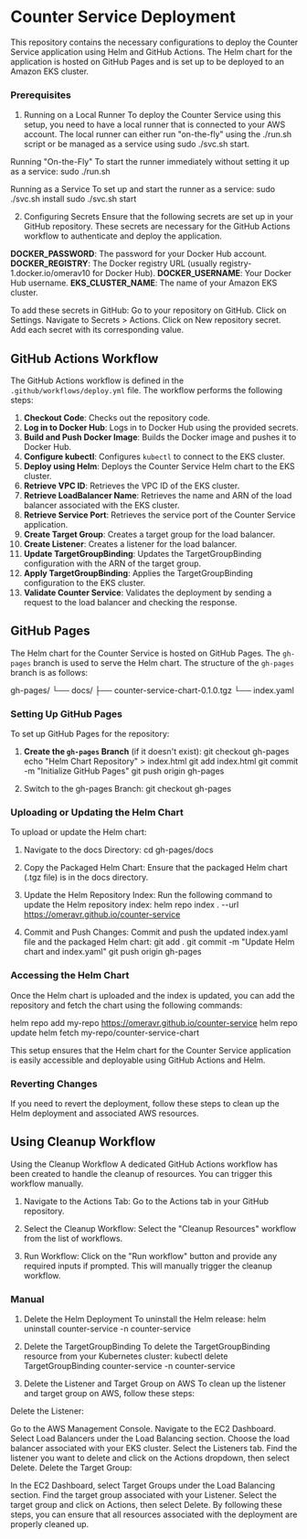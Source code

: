 # Counter Service Deployment

This repository contains the necessary configurations to deploy the Counter Service application using Helm and GitHub Actions. The Helm chart for the application is hosted on GitHub Pages and is set up to be deployed to an Amazon EKS cluster.


### Prerequisites
1. Running on a Local Runner
To deploy the Counter Service using this setup, you need to have a local runner that is connected to your AWS account. The local runner can either run "on-the-fly" using the ./run.sh script or be managed as a service using sudo ./svc.sh start.

Running "On-the-Fly"
To start the runner immediately without setting it up as a service:
sudo ./run.sh

Running as a Service
To set up and start the runner as a service:
sudo ./svc.sh install
sudo ./svc.sh start


2. Configuring Secrets
Ensure that the following secrets are set up in your GitHub repository. These secrets are necessary for the GitHub Actions workflow to authenticate and deploy the application.

**DOCKER_PASSWORD**: The password for your Docker Hub account.
**DOCKER_REGISTRY**: The Docker registry URL (usually registry-1.docker.io/omerav10 for Docker Hub).
**DOCKER_USERNAME**: Your Docker Hub username.
**EKS_CLUSTER_NAME**: The name of your Amazon EKS cluster.

To add these secrets in GitHub:
Go to your repository on GitHub.
Click on Settings.
Navigate to Secrets > Actions.
Click on New repository secret.
Add each secret with its corresponding value.



## GitHub Actions Workflow

The GitHub Actions workflow is defined in the `.github/workflows/deploy.yml` file. The workflow performs the following steps:

1. **Checkout Code**: Checks out the repository code.
2. **Log in to Docker Hub**: Logs in to Docker Hub using the provided secrets.
3. **Build and Push Docker Image**: Builds the Docker image and pushes it to Docker Hub.
4. **Configure kubectl**: Configures `kubectl` to connect to the EKS cluster.
5. **Deploy using Helm**: Deploys the Counter Service Helm chart to the EKS cluster.
6. **Retrieve VPC ID**: Retrieves the VPC ID of the EKS cluster.
7. **Retrieve LoadBalancer Name**: Retrieves the name and ARN of the load balancer associated with the EKS cluster.
8. **Retrieve Service Port**: Retrieves the service port of the Counter Service application.
9. **Create Target Group**: Creates a target group for the load balancer.
10. **Create Listener**: Creates a listener for the load balancer.
11. **Update TargetGroupBinding**: Updates the TargetGroupBinding configuration with the ARN of the target group.
12. **Apply TargetGroupBinding**: Applies the TargetGroupBinding configuration to the EKS cluster.
13. **Validate Counter Service**: Validates the deployment by sending a request to the load balancer and checking the response.

## GitHub Pages

The Helm chart for the Counter Service is hosted on GitHub Pages. The `gh-pages` branch is used to serve the Helm chart. The structure of the `gh-pages` branch is as follows:

gh-pages/
└── docs/
├── counter-service-chart-0.1.0.tgz
└── index.yaml


### Setting Up GitHub Pages

To set up GitHub Pages for the repository:

1. **Create the `gh-pages` Branch** (if it doesn't exist):
   git checkout gh-pages
   echo "Helm Chart Repository" > index.html
   git add index.html
   git commit -m "Initialize GitHub Pages"
   git push origin gh-pages

2. Switch to the gh-pages Branch:
   git checkout gh-pages




### Uploading or Updating the Helm Chart
To upload or update the Helm chart:

1. Navigate to the docs Directory:
cd gh-pages/docs

2. Copy the Packaged Helm Chart:
Ensure that the packaged Helm chart (.tgz file) is in the docs directory.

3. Update the Helm Repository Index:
Run the following command to update the Helm repository index:
helm repo index . --url https://omeravr.github.io/counter-service

4. Commit and Push Changes:
Commit and push the updated index.yaml file and the packaged Helm chart:
git add .
git commit -m "Update Helm chart and index.yaml"
git push origin gh-pages




### Accessing the Helm Chart
Once the Helm chart is uploaded and the index is updated, you can add the repository and fetch the chart using the following commands:

helm repo add my-repo https://omeravr.github.io/counter-service
helm repo update
helm fetch my-repo/counter-service-chart

This setup ensures that the Helm chart for the Counter Service application is easily accessible and deployable using GitHub Actions and Helm.





### Reverting Changes
If you need to revert the deployment, follow these steps to clean up the Helm deployment and associated AWS resources.

## Using Cleanup Workflow
Using the Cleanup Workflow
A dedicated GitHub Actions workflow has been created to handle the cleanup of resources. You can trigger this workflow manually.

1. Navigate to the Actions Tab:
     Go to the Actions tab in your GitHub repository.

2. Select the Cleanup Workflow:
     Select the "Cleanup Resources" workflow from the list of workflows.

3. Run Workflow:
     Click on the "Run workflow" button and provide any required inputs if prompted. This will manually trigger the cleanup workflow.


### Manual 
1. Delete the Helm Deployment
To uninstall the Helm release:
helm uninstall counter-service -n counter-service

2. Delete the TargetGroupBinding
To delete the TargetGroupBinding resource from your Kubernetes cluster:
kubectl delete TargetGroupBinding counter-service -n counter-service

3. Delete the Listener and Target Group on AWS
To clean up the listener and target group on AWS, follow these steps:

Delete the Listener:

Go to the AWS Management Console.
Navigate to the EC2 Dashboard.
Select Load Balancers under the Load Balancing section.
Choose the load balancer associated with your EKS cluster.
Select the Listeners tab.
Find the listener you want to delete and click on the Actions dropdown, then select Delete.
Delete the Target Group:

In the EC2 Dashboard, select Target Groups under the Load Balancing section.
Find the target group associated with your Listener.
Select the target group and click on Actions, then select Delete.
By following these steps, you can ensure that all resources associated with the deployment are properly cleaned up.

